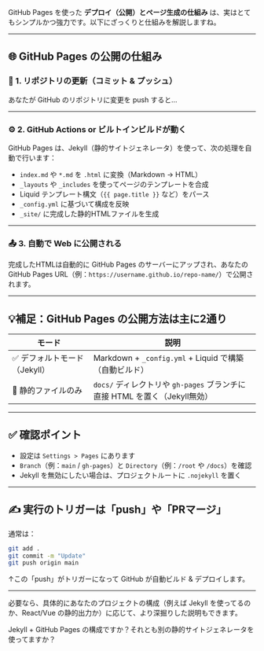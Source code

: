 GitHub Pages を使った **デプロイ（公開）とページ生成の仕組み** は、実はとてもシンプルかつ強力です。以下にざっくりと仕組みを解説しますね。

---

## 🌐 GitHub Pages の公開の仕組み

### 🔁 1. **リポジトリの更新（コミット & プッシュ）**

あなたが GitHub のリポジトリに変更を push すると…

---

### ⚙️ 2. **GitHub Actions or ビルトインビルドが動く**

GitHub Pages は、Jekyll（静的サイトジェネレータ）を使って、次の処理を自動で行います：

* `index.md` や `*.md` を `.html` に変換（Markdown → HTML）
* `_layouts` や `_includes` を使ってページのテンプレートを合成
* Liquid テンプレート構文（`{{ page.title }}` など）をパース
* `_config.yml` に基づいて構成を反映
* `_site/` に完成した静的HTMLファイルを生成

---

### 📤 3. **自動で Web に公開される**

完成したHTMLは自動的に GitHub Pages のサーバーにアップされ、あなたの GitHub Pages URL（例：`https://username.github.io/repo-name/`）で公開されます。

---

## 💡補足：GitHub Pages の公開方法は主に2通り

| モード                | 説明                                                    |
| ------------------ | ----------------------------------------------------- |
| ✅ デフォルトモード（Jekyll） | Markdown + `_config.yml` + Liquid で構築（自動ビルド）          |
| 🔧 静的ファイルのみ        | `docs/` ディレクトリや `gh-pages` ブランチに直接 HTML を置く（Jekyll無効） |

---

## ✅ 確認ポイント

* 設定は `Settings > Pages` にあります
* `Branch`（例：`main` / `gh-pages`）と `Directory`（例：`/root` や `/docs`）を確認
* Jekyll を無効にしたい場合は、プロジェクトルートに `.nojekyll` を置く

---

## ✍ 実行のトリガーは「push」や「PRマージ」

通常は：

```bash
git add .
git commit -m "Update"
git push origin main
```

↑この「push」がトリガーになって GitHub が自動ビルド & デプロイします。

---

必要なら、具体的にあなたのプロジェクトの構成（例えば Jekyll を使ってるのか、React/Vue の静的出力か）に応じて、より深掘りした説明もできます。

Jekyll + GitHub Pages の構成ですか？それとも別の静的サイトジェネレータを使ってますか？
